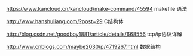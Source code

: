 https://www.kancloud.cn/kancloud/make-command/45594 makefile 语法

http://www.hanshuliang.com/?post=29 C结构体

http://blog.csdn.net/goodboy1881/article/details/668556 tcp/ip协议详解

http://www.cnblogs.com/maybe2030/p/4719267.html 数据结构

